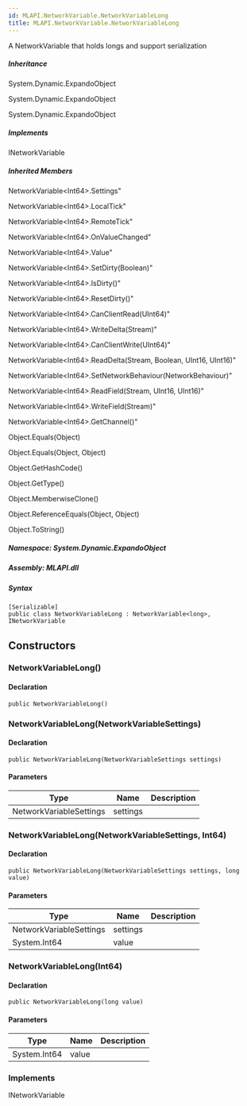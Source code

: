 ```yaml
---  
id: MLAPI.NetworkVariable.NetworkVariableLong  
title: MLAPI.NetworkVariable.NetworkVariableLong  
---
```


<div class="markdown level0 summary">

A NetworkVariable that holds longs and support serialization

</div>

<div class="markdown level0 conceptual">

</div>

<div class="inheritance">

##### Inheritance

<div class="level0">

System.Dynamic.ExpandoObject

</div>

<div class="level1">

System.Dynamic.ExpandoObject

</div>

<div class="level2">

System.Dynamic.ExpandoObject

</div>

</div>

<div classs="implements">

##### Implements

<div>

INetworkVariable

</div>

</div>

<div class="inheritedMembers">

##### Inherited Members

<div>

NetworkVariable&lt;Int64&gt;.Settings"

</div>

<div>

NetworkVariable&lt;Int64&gt;.LocalTick"

</div>

<div>

NetworkVariable&lt;Int64&gt;.RemoteTick"

</div>

<div>

NetworkVariable&lt;Int64&gt;.OnValueChanged"

</div>

<div>

NetworkVariable&lt;Int64&gt;.Value"

</div>

<div>

NetworkVariable&lt;Int64&gt;.SetDirty(Boolean)"

</div>

<div>

NetworkVariable&lt;Int64&gt;.IsDirty()"

</div>

<div>

NetworkVariable&lt;Int64&gt;.ResetDirty()"

</div>

<div>

NetworkVariable&lt;Int64&gt;.CanClientRead(UInt64)"

</div>

<div>

NetworkVariable&lt;Int64&gt;.WriteDelta(Stream)"

</div>

<div>

NetworkVariable&lt;Int64&gt;.CanClientWrite(UInt64)"

</div>

<div>

NetworkVariable&lt;Int64&gt;.ReadDelta(Stream, Boolean, UInt16, UInt16)"

</div>

<div>

NetworkVariable&lt;Int64&gt;.SetNetworkBehaviour(NetworkBehaviour)"

</div>

<div>

NetworkVariable&lt;Int64&gt;.ReadField(Stream, UInt16, UInt16)"

</div>

<div>

NetworkVariable&lt;Int64&gt;.WriteField(Stream)"

</div>

<div>

NetworkVariable&lt;Int64&gt;.GetChannel()"

</div>

<div>

Object.Equals(Object)

</div>

<div>

Object.Equals(Object, Object)

</div>

<div>

Object.GetHashCode()

</div>

<div>

Object.GetType()

</div>

<div>

Object.MemberwiseClone()

</div>

<div>

Object.ReferenceEquals(Object, Object)

</div>

<div>

Object.ToString()

</div>

</div>

##### **Namespace**: System.Dynamic.ExpandoObject

##### **Assembly**: MLAPI.dll

##### Syntax

    [Serializable]
    public class NetworkVariableLong : NetworkVariable<long>, INetworkVariable

## Constructors 

### NetworkVariableLong()

<div class="markdown level1 summary">

</div>

<div class="markdown level1 conceptual">

</div>

#### Declaration

    public NetworkVariableLong()

### NetworkVariableLong(NetworkVariableSettings)

<div class="markdown level1 summary">

</div>

<div class="markdown level1 conceptual">

</div>

#### Declaration

    public NetworkVariableLong(NetworkVariableSettings settings)

#### Parameters

| Type                    | Name     | Description |
|-------------------------|----------|-------------|
| NetworkVariableSettings | settings |             |

### NetworkVariableLong(NetworkVariableSettings, Int64)

<div class="markdown level1 summary">

</div>

<div class="markdown level1 conceptual">

</div>

#### Declaration

    public NetworkVariableLong(NetworkVariableSettings settings, long value)

#### Parameters

| Type                    | Name     | Description |
|-------------------------|----------|-------------|
| NetworkVariableSettings | settings |             |
| System.Int64            | value    |             |

### NetworkVariableLong(Int64)

<div class="markdown level1 summary">

</div>

<div class="markdown level1 conceptual">

</div>

#### Declaration

    public NetworkVariableLong(long value)

#### Parameters

| Type         | Name  | Description |
|--------------|-------|-------------|
| System.Int64 | value |             |

### Implements

<div>

INetworkVariable

</div>
